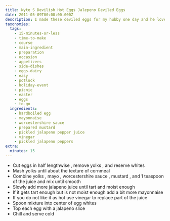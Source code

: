 ```yaml
---
title: Nyte S Devilish Hot Eggs Jalepeno Deviled Eggs
date: 2011-05-09T00:00:00.000Z
description: I made these deviled eggs for my hubby one day and he loved them.
taxonomies:
  tags:
    - 15-minutes-or-less
    - time-to-make
    - course
    - main-ingredient
    - preparation
    - occasion
    - appetizers
    - side-dishes
    - eggs-dairy
    - easy
    - potluck
    - holiday-event
    - picnic
    - easter
    - eggs
    - to-go
  ingredients:
    - hardboiled egg
    - mayonnaise
    - worcestershire sauce
    - prepared mustard
    - pickled jalapeno pepper juice
    - vinegar
    - pickled jalapeno peppers
extra:
  minutes: 15
---
```

 - Cut eggs in half lengthwise , remove yolks , and reserve whites
 - Mash yolks until about the texture of cornmeal
 - Combine yolks , mayo , worcestershire sauce , mustard , and 1 teaspoon of the juice and mix until smooth
 - Slowly add more jalapeno juice until tart and moist enough
 - If it gets tart enough but is not moist enough add a bit more mayonnaise
 - If you do not like it as hot use vinegar to replace part of the juice
 - Spoon mixture into center of egg whites
 - Top each egg with a jalapeno slice
 - Chill and serve cold
